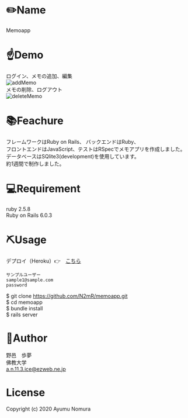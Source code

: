 # ✏️Name<br>
  
  Memoapp<br>
  
# ☝️Demo<br>
  ログイン、メモの追加、編集<br>
  ![addMemo](https://user-images.githubusercontent.com/65766343/104488837-457aae00-5612-11eb-86e7-fe845659b220.gif)<br>
  メモの削除、ログアウト<br>
  ![deleteMemo](https://user-images.githubusercontent.com/65766343/104489245-bf129c00-5612-11eb-8960-f8636a3aa675.gif)<br>
  
# 📚Feachure<br>
  
  フレームワークはRuby on Rails、 バックエンドはRuby、<br>
  フロントエンドはJavaScript、テストはRSpecでメモアプリを作成しました。<br>
  データベースはSQlite3(development)を使用しています。<br>
  約1週間で制作しました。<br>
  
# 💻Requirement<br>

  ruby 2.5.8<br>
  Ruby on Rails 6.0.3<br>
  
# ⛏Usage<br>
  デプロイ（Heroku）👉　[こちら](https://memoappn.herokuapp.com)<br>
  
    サンプルユーザー
    sample1@sample.com
    password
    
  $ git clone https://github.com/N2mR/memoapp.git<br>
  $ cd memoapp<br>
  $ bundle install<br>
  $ rails server<br>
  
# 💁‍Author<br>
  野邑　歩夢<br>
  佛教大学<br>
  a.n.11.3.ice@ezweb.ne.jp<br>

# License<br>
  Copyright (c) 2020 Ayumu Nomura<br>
